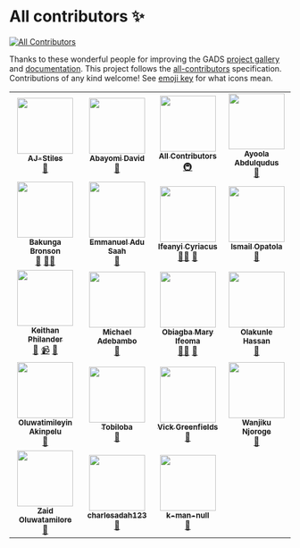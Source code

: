 # All contributors ✨

<!-- ALL-CONTRIBUTORS-BADGE:START - Do not remove or modify this section -->
[![All Contributors](https://img.shields.io/badge/all_contributors-19-orange.svg?style=flat-square)](#contributors-)
<!-- ALL-CONTRIBUTORS-BADGE:END -->

Thanks to these wonderful people for improving the GADS [project gallery](https://github.com/gads-projects/gallery) and [documentation](https://obiagba-mary.gitbook.io/gads-projects). This project follows the [all-contributors](https://github.com/all-contributors/all-contributors) specification. Contributions of any kind welcome! See [emoji key](https://allcontributors.org/docs/en/emoji-key) for what icons mean.

<!-- ALL-CONTRIBUTORS-LIST:START - Do not remove or modify this section -->
<!-- prettier-ignore-start -->
<!-- markdownlint-disable -->
<table>
  <tr>
    <td align="center"><a href="https://github.com/AJ-Stiles"><img src="https://avatars.githubusercontent.com/u/86663712?v=4?s=100" width="100px;" alt=""/><br /><sub><b>AJ-Stiles</b></sub></a><br /><a href="https://github.com/gads-projects/doc/commits?author=AJ-Stiles" title="Documentation">📖</a></td>
    <td align="center"><a href="https://github.com/damaestro165"><img src="https://avatars.githubusercontent.com/u/29485257?v=4?s=100" width="100px;" alt=""/><br /><sub><b>Abayomi David</b></sub></a><br /><a href="https://github.com/gads-projects/doc/commits?author=damaestro165" title="Documentation">📖</a></td>
    <td align="center"><a href="https://allcontributors.org"><img src="https://avatars.githubusercontent.com/u/46410174?v=4?s=100" width="100px;" alt=""/><br /><sub><b>All Contributors</b></sub></a><br /><a href="#infra-all-contributors" title="Infrastructure (Hosting, Build-Tools, etc)">🚇</a></td>
    <td align="center"><a href="https://qudusayo.me"><img src="https://avatars.githubusercontent.com/u/51055890?v=4?s=100" width="100px;" alt=""/><br /><sub><b>Ayoola Abdulqudus</b></sub></a><br /><a href="https://github.com/gads-projects/doc/commits?author=Qudusayo" title="Documentation">📖</a></td>
  </tr>
  <tr>
    <td align="center"><a href="https://github.com/BakungaBronson"><img src="https://avatars.githubusercontent.com/u/51344005?v=4?s=100" width="100px;" alt=""/><br /><sub><b>Bakunga Bronson</b></sub></a><br /><a href="https://github.com/gads-projects/doc/commits?author=BakungaBronson" title="Documentation">📖</a> <a href="#mentoring-BakungaBronson" title="Mentoring">🧑‍🏫</a></td>
    <td align="center"><a href="https://github.com/kweku-annan"><img src="https://avatars.githubusercontent.com/u/88604123?v=4?s=100" width="100px;" alt=""/><br /><sub><b>Emmanuel Adu Saah</b></sub></a><br /><a href="https://github.com/gads-projects/doc/commits?author=kweku-annan" title="Documentation">📖</a></td>
    <td align="center"><a href="http://cyriacusifeanyi.github.io"><img src="https://avatars.githubusercontent.com/u/26656017?v=4?s=100" width="100px;" alt=""/><br /><sub><b>Ifeanyi Cyriacus</b></sub></a><br /><a href="#mentoring-cyriacusifeanyi" title="Mentoring">🧑‍🏫</a> <a href="https://github.com/gads-projects/doc/commits?author=cyriacusifeanyi" title="Documentation">📖</a></td>
    <td align="center"><a href="https://opatola.net/"><img src="https://avatars.githubusercontent.com/u/29990151?v=4?s=100" width="100px;" alt=""/><br /><sub><b>Ismail Opatola</b></sub></a><br /><a href="https://github.com/gads-projects/doc/commits?author=Ismail-Opatola" title="Documentation">📖</a></td>
  </tr>
  <tr>
    <td align="center"><a href="http://keithanphilander.com"><img src="https://avatars.githubusercontent.com/u/29425128?v=4?s=100" width="100px;" alt=""/><br /><sub><b>Keithan Philander</b></sub></a><br /><a href="https://github.com/gads-projects/doc/commits?author=KeithanPhilander" title="Documentation">📖</a> <a href="#video-KeithanPhilander" title="Videos">📹</a> <a href="#design-KeithanPhilander" title="Design">🎨</a></td>
    <td align="center"><a href="https://github.com/Blazing-Mike"><img src="https://avatars.githubusercontent.com/u/80793630?v=4?s=100" width="100px;" alt=""/><br /><sub><b>Michael Adebambo</b></sub></a><br /><a href="https://github.com/gads-projects/doc/commits?author=Blazing-Mike" title="Documentation">📖</a></td>
    <td align="center"><a href="https://github.com/Ifycode"><img src="https://avatars.githubusercontent.com/u/45185388?v=4?s=100" width="100px;" alt=""/><br /><sub><b>Obiagba Mary Ifeoma</b></sub></a><br /><a href="#mentoring-Ifycode" title="Mentoring">🧑‍🏫</a> <a href="https://github.com/gads-projects/doc/commits?author=Ifycode" title="Documentation">📖</a></td>
    <td align="center"><a href="https://github.com/kaylezy"><img src="https://avatars.githubusercontent.com/u/31227288?v=4?s=100" width="100px;" alt=""/><br /><sub><b>Olakunle Hassan</b></sub></a><br /><a href="https://github.com/gads-projects/doc/commits?author=kaylezy" title="Documentation">📖</a></td>
  </tr>
  <tr>
    <td align="center"><a href="https://github.com/Olaoluwadunni"><img src="https://avatars.githubusercontent.com/u/72369149?v=4?s=100" width="100px;" alt=""/><br /><sub><b>Oluwatimileyin Akinpelu</b></sub></a><br /><a href="https://github.com/gads-projects/doc/commits?author=Olaoluwadunni" title="Documentation">📖</a></td>
    <td align="center"><a href="https://github.com/biggietiny"><img src="https://avatars.githubusercontent.com/u/5311781?v=4?s=100" width="100px;" alt=""/><br /><sub><b>Tobiloba</b></sub></a><br /><a href="https://github.com/gads-projects/doc/commits?author=biggietiny" title="Documentation">📖</a></td>
    <td align="center"><a href="http://akintoluvic.com"><img src="https://avatars.githubusercontent.com/u/32616421?v=4?s=100" width="100px;" alt=""/><br /><sub><b>Vick Greenfields</b></sub></a><br /><a href="https://github.com/gads-projects/doc/commits?author=akintoluvic" title="Documentation">📖</a></td>
    <td align="center"><a href="https://github.com/WNjoroge-glitch"><img src="https://avatars.githubusercontent.com/u/65223163?v=4?s=100" width="100px;" alt=""/><br /><sub><b>Wanjiku Njoroge</b></sub></a><br /><a href="https://github.com/gads-projects/doc/commits?author=WNjoroge-glitch" title="Documentation">📖</a></td>
  </tr>
  <tr>
    <td align="center"><a href="https://github.com/Zaid837"><img src="https://avatars.githubusercontent.com/u/55021556?v=4?s=100" width="100px;" alt=""/><br /><sub><b>Zaid Oluwatamilore</b></sub></a><br /><a href="https://github.com/gads-projects/doc/commits?author=Zaid837" title="Documentation">📖</a></td>
    <td align="center"><a href="https://github.com/charlesadah123"><img src="https://avatars.githubusercontent.com/u/23029266?v=4?s=100" width="100px;" alt=""/><br /><sub><b>charlesadah123</b></sub></a><br /><a href="https://github.com/gads-projects/doc/commits?author=charlesadah123" title="Documentation">📖</a></td>
    <td align="center"><a href="https://github.com/k-man-null"><img src="https://avatars.githubusercontent.com/u/74916504?v=4?s=100" width="100px;" alt=""/><br /><sub><b>k-man-null</b></sub></a><br /><a href="https://github.com/gads-projects/doc/commits?author=k-man-null" title="Documentation">📖</a></td>
  </tr>
</table>

<!-- markdownlint-restore -->
<!-- prettier-ignore-end -->

<!-- ALL-CONTRIBUTORS-LIST:END -->
